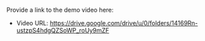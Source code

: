 Provide a link to the demo video here:

- Video URL: https://drive.google.com/drive/u/0/folders/14169Rn-ustzpS4hdgQZSoWP_roUy9mZF



